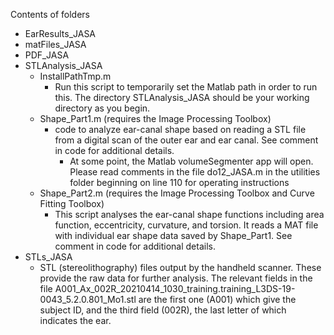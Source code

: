 Contents of folders
- EarResults_JASA
- matFiles_JASA
- PDF_JASA
- STLAnalysis_JASA
    - InstallPathTmp.m
        - Run this script to temporarily set the Matlab path in order to run this.  The directory STLAnalysis_JASA should be your working directory as you begin.
    - Shape_Part1.m (requires the Image Processing Toolbox)
        - code to analyze ear-canal shape based on reading a STL file from a digital scan of the outer ear and ear canal. See comment in code for additional details.
            - At some point, the Matlab volumeSegmenter app will open. Please read comments in the file do12_JASA.m in the utilities folder beginning on line 110 for operating instructions
    - Shape_Part2.m (requires the Image Processing Toolbox and Curve Fitting Toolbox)
        - This script analyses the ear-canal shape functions including area function, eccentricity, curvature, and torsion. It reads a MAT file with individual ear shape data saved by Shape_Part1. See comment in code for additional details.
- STLs_JASA 
    - STL (stereolithography) files output by the handheld scanner. These provide the raw data for further analysis. The relevant fields in the file A001_Ax_002R_20210414_1030_training.training_L3DS-19-0043_5.2.0.801_Mo1.stl are the first one (A001) which give the subject ID, and the third field (002R), the last letter of which indicates the ear.
